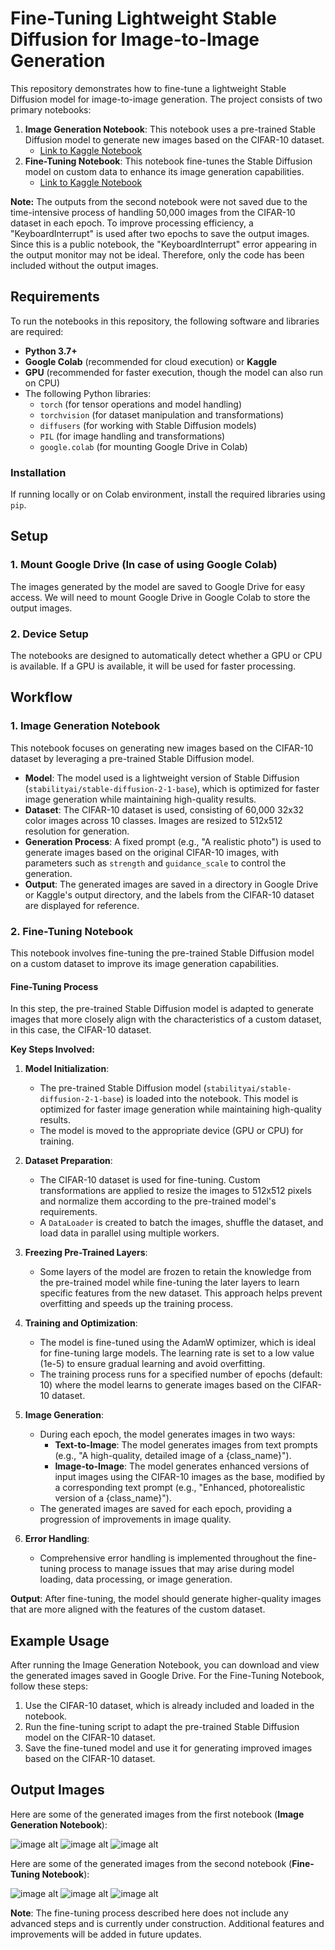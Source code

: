 
# Fine-Tuning Lightweight Stable Diffusion for Image-to-Image Generation

This repository demonstrates how to fine-tune a lightweight Stable Diffusion model for image-to-image generation. The project consists of two primary notebooks:

1. **Image Generation Notebook**: This notebook uses a pre-trained Stable Diffusion model to generate new images based on the CIFAR-10 dataset.
   - [Link to Kaggle Notebook](https://www.kaggle.com/code/isratjahankhan/image-generation-notebook)
2. **Fine-Tuning Notebook**: This notebook fine-tunes the Stable Diffusion model on custom data to enhance its image generation capabilities.
   - [Link to Kaggle Notebook](https://www.kaggle.com/code/isratjahankhan/fine-tuning-notebook)
  
**Note:** The outputs from the second notebook were not saved due to the time-intensive process of handling 50,000 images from the CIFAR-10 dataset in each epoch. To improve processing efficiency, a "KeyboardInterrupt" is used after two epochs to save the output images. Since this is a public notebook, the "KeyboardInterrupt" error appearing in the output monitor may not be ideal. Therefore, only the code has been included without the output images.


## Requirements

To run the notebooks in this repository, the following software and libraries are required:

- **Python 3.7+**
- **Google Colab** (recommended for cloud execution) or **Kaggle**
- **GPU** (recommended for faster execution, though the model can also run on CPU)
- The following Python libraries:
  - `torch` (for tensor operations and model handling)
  - `torchvision` (for dataset manipulation and transformations)
  - `diffusers` (for working with Stable Diffusion models)
  - `PIL` (for image handling and transformations)
  - `google.colab` (for mounting Google Drive in Colab)

### Installation

If running locally or on Colab environment, install the required libraries using `pip`.

## Setup

### 1. Mount Google Drive (In case of using Google Colab)

The images generated by the model are saved to Google Drive for easy access. We will need to mount Google Drive in Google Colab to store the output images.

### 2. Device Setup

The notebooks are designed to automatically detect whether a GPU or CPU is available. If a GPU is available, it will be used for faster processing.

## Workflow

### 1. Image Generation Notebook

This notebook focuses on generating new images based on the CIFAR-10 dataset by leveraging a pre-trained Stable Diffusion model.

- **Model**: The model used is a lightweight version of Stable Diffusion (`stabilityai/stable-diffusion-2-1-base`), which is optimized for faster image generation while maintaining high-quality results.
- **Dataset**: The CIFAR-10 dataset is used, consisting of 60,000 32x32 color images across 10 classes. Images are resized to 512x512 resolution for generation.
- **Generation Process**: A fixed prompt (e.g., "A realistic photo") is used to generate images based on the original CIFAR-10 images, with parameters such as `strength` and `guidance_scale` to control the generation.
- **Output**: The generated images are saved in a directory in Google Drive or Kaggle's output directory, and the labels from the CIFAR-10 dataset are displayed for reference.

### 2. Fine-Tuning Notebook

This notebook involves fine-tuning the pre-trained Stable Diffusion model on a custom dataset to improve its image generation capabilities.

#### Fine-Tuning Process

In this step, the pre-trained Stable Diffusion model is adapted to generate images that more closely align with the characteristics of a custom dataset, in this case, the CIFAR-10 dataset.

**Key Steps Involved:**

1. **Model Initialization**: 
   - The pre-trained Stable Diffusion model (`stabilityai/stable-diffusion-2-1-base`) is loaded into the notebook. This model is optimized for faster image generation while maintaining high-quality results.
   - The model is moved to the appropriate device (GPU or CPU) for training.

2. **Dataset Preparation**: 
   - The CIFAR-10 dataset is used for fine-tuning. Custom transformations are applied to resize the images to 512x512 pixels and normalize them according to the pre-trained model's requirements. 
   - A `DataLoader` is created to batch the images, shuffle the dataset, and load data in parallel using multiple workers.

3. **Freezing Pre-Trained Layers**: 
   - Some layers of the model are frozen to retain the knowledge from the pre-trained model while fine-tuning the later layers to learn specific features from the new dataset. This approach helps prevent overfitting and speeds up the training process.

4. **Training and Optimization**: 
   - The model is fine-tuned using the AdamW optimizer, which is ideal for fine-tuning large models. The learning rate is set to a low value (1e-5) to ensure gradual learning and avoid overfitting.
   - The training process runs for a specified number of epochs (default: 10) where the model learns to generate images based on the CIFAR-10 dataset.
   
5. **Image Generation**:
   - During each epoch, the model generates images in two ways:
     - **Text-to-Image**: The model generates images from text prompts (e.g., "A high-quality, detailed image of a {class_name}").
     - **Image-to-Image**: The model generates enhanced versions of input images using the CIFAR-10 images as the base, modified by a corresponding text prompt (e.g., "Enhanced, photorealistic version of a {class_name}").
   - The generated images are saved for each epoch, providing a progression of improvements in image quality.

6. **Error Handling**: 
   - Comprehensive error handling is implemented throughout the fine-tuning process to manage issues that may arise during model loading, data processing, or image generation.

**Output**: After fine-tuning, the model should generate higher-quality images that are more aligned with the features of the custom dataset.

## Example Usage

After running the Image Generation Notebook, you can download and view the generated images saved in Google Drive. For the Fine-Tuning Notebook, follow these steps:

1. Use the CIFAR-10 dataset, which is already included and loaded in the notebook.
2. Run the fine-tuning script to adapt the pre-trained Stable Diffusion model on the CIFAR-10 dataset.
3. Save the fine-tuned model and use it for generating improved images based on the CIFAR-10 dataset.

## Output Images

Here are some of the generated images from the first notebook (**Image Generation Notebook**):

![image alt](https://github.com/IsratIJK/Assessment-2-Nagorik/blob/main/Output-images/generated_image_2.jpg?raw=true)
![image alt](https://github.com/IsratIJK/Assessment-2-Nagorik/blob/main/Output-images/generated_image_5.jpg?raw=true)
![image alt](https://github.com/IsratIJK/Assessment-2-Nagorik/blob/main/Output-images/generated_image_8.jpg?raw=true)

Here are some of the generated images from the second notebook (**Fine-Tuning Notebook**):

![image alt](https://github.com/IsratIJK/Assessment-2-Nagorik/blob/main/Output-images/generated_image_0.jpg?raw=true)
![image alt](https://github.com/IsratIJK/Assessment-2-Nagorik/blob/main/Output-images/generated_image_0_method1.png?raw=true)
![image alt](https://github.com/IsratIJK/Assessment-2-Nagorik/blob/main/Output-images/generated_image_0_method2.png?raw=true)



**Note**: The fine-tuning process described here does not include any advanced steps and is currently under construction. Additional features and improvements will be added in future updates.

